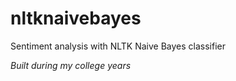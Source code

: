 # nltknaivebayes


Sentiment analysis with NLTK Naive Bayes classifier










*Built during my college years*
